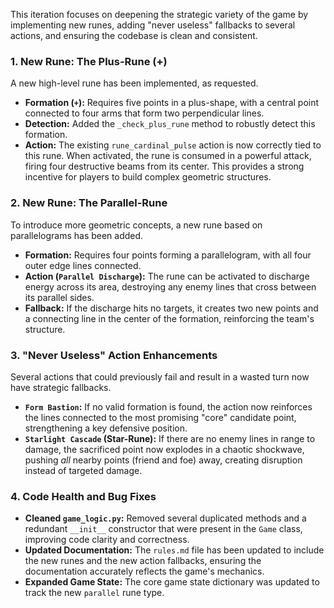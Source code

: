 This iteration focuses on deepening the strategic variety of the game by implementing new runes, adding "never useless" fallbacks to several actions, and ensuring the codebase is clean and consistent.

### 1. New Rune: The Plus-Rune (+)
A new high-level rune has been implemented, as requested.
-   **Formation (`+`):** Requires five points in a plus-shape, with a central point connected to four arms that form two perpendicular lines.
-   **Detection:** Added the `_check_plus_rune` method to robustly detect this formation.
-   **Action:** The existing `rune_cardinal_pulse` action is now correctly tied to this rune. When activated, the rune is consumed in a powerful attack, firing four destructive beams from its center. This provides a strong incentive for players to build complex geometric structures.

### 2. New Rune: The Parallel-Rune
To introduce more geometric concepts, a new rune based on parallelograms has been added.
-   **Formation:** Requires four points forming a parallelogram, with all four outer edge lines connected.
-   **Action (`Parallel Discharge`):** The rune can be activated to discharge energy across its area, destroying any enemy lines that cross between its parallel sides.
-   **Fallback:** If the discharge hits no targets, it creates two new points and a connecting line in the center of the formation, reinforcing the team's structure.

### 3. "Never Useless" Action Enhancements
Several actions that could previously fail and result in a wasted turn now have strategic fallbacks.
-   **`Form Bastion`:** If no valid formation is found, the action now reinforces the lines connected to the most promising "core" candidate point, strengthening a key defensive position.
-   **`Starlight Cascade` (Star-Rune):** If there are no enemy lines in range to damage, the sacrificed point now explodes in a chaotic shockwave, pushing *all* nearby points (friend and foe) away, creating disruption instead of targeted damage.

### 4. Code Health and Bug Fixes
-   **Cleaned `game_logic.py`:** Removed several duplicated methods and a redundant `__init__` constructor that were present in the `Game` class, improving code clarity and correctness.
-   **Updated Documentation:** The `rules.md` file has been updated to include the new runes and the new action fallbacks, ensuring the documentation accurately reflects the game's mechanics.
-   **Expanded Game State:** The core game state dictionary was updated to track the new `parallel` rune type.